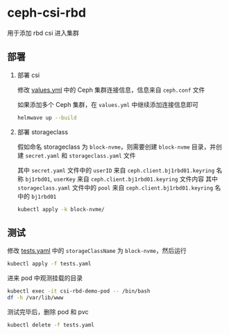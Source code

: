 # ceph-csi-rbd

用于添加 rbd csi 进入集群

## 部署

1. 部署 csi

    修改 [values.yml](values.yml) 中的 Ceph 集群连接信息，信息来自 `ceph.conf` 文件

    如果添加多个 Ceph 集群，在 `values.yml` 中继续添加连接信息即可

    ```bash
    helmwave up --build
    ```

2. 部署 storageclass

    假如命名 storageclass 为 `block-nvme`，则需要创建 `block-nvme` 目录，并创建 `secret.yaml` 和 `storageclass.yaml` 文件

    其中 `secret.yaml` 文件中的 `userID` 来自 `ceph.client.bj1rbd01.keyring` 名称 `bj1rbd01`, `userKey` 来自 `ceph.client.bj1rbd01.keyring` 文件内容
    其中 `storageclass.yaml` 文件中的 `pool` 来自 `ceph.client.bj1rbd01.keyring` 名中的 `bj1rbd01`

    ```bash
    kubectl apply -k block-nvme/
    ```

## 测试

修改 [tests.yaml](tests.yaml) 中的 `storageClassName` 为 `block-nvme`，然后运行

```bash
kubectl apply -f tests.yaml
```

进来 pod 中观测挂载的目录

```bash
kubectl exec -it csi-rbd-demo-pod -- /bin/bash
df -h /var/lib/www
```

测试完毕后，删除 pod 和 pvc

```bash
kubectl delete -f tests.yaml
```




